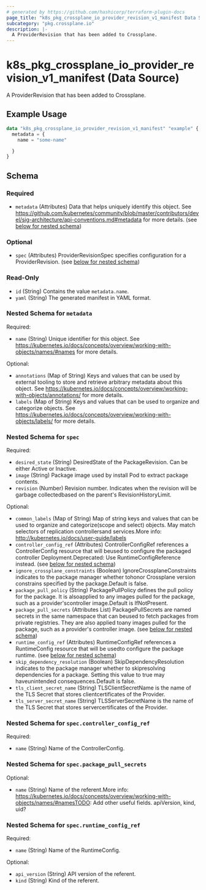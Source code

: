 ```yaml
---
# generated by https://github.com/hashicorp/terraform-plugin-docs
page_title: "k8s_pkg_crossplane_io_provider_revision_v1_manifest Data Source - terraform-provider-k8s"
subcategory: "pkg.crossplane.io"
description: |-
  A ProviderRevision that has been added to Crossplane.
---
```


# k8s_pkg_crossplane_io_provider_revision_v1_manifest (Data Source)

A ProviderRevision that has been added to Crossplane.

## Example Usage

```terraform
data "k8s_pkg_crossplane_io_provider_revision_v1_manifest" "example" {
  metadata = {
    name = "some-name"

  }
}
```

<!-- schema generated by tfplugindocs -->
## Schema

### Required

- `metadata` (Attributes) Data that helps uniquely identify this object. See https://github.com/kubernetes/community/blob/master/contributors/devel/sig-architecture/api-conventions.md#metadata for more details. (see [below for nested schema](#nestedatt--metadata))

### Optional

- `spec` (Attributes) ProviderRevisionSpec specifies configuration for a ProviderRevision. (see [below for nested schema](#nestedatt--spec))

### Read-Only

- `id` (String) Contains the value `metadata.name`.
- `yaml` (String) The generated manifest in YAML format.

<a id="nestedatt--metadata"></a>
### Nested Schema for `metadata`

Required:

- `name` (String) Unique identifier for this object. See https://kubernetes.io/docs/concepts/overview/working-with-objects/names/#names for more details.

Optional:

- `annotations` (Map of String) Keys and values that can be used by external tooling to store and retrieve arbitrary metadata about this object. See https://kubernetes.io/docs/concepts/overview/working-with-objects/annotations/ for more details.
- `labels` (Map of String) Keys and values that can be used to organize and categorize objects. See https://kubernetes.io/docs/concepts/overview/working-with-objects/labels/ for more details.


<a id="nestedatt--spec"></a>
### Nested Schema for `spec`

Required:

- `desired_state` (String) DesiredState of the PackageRevision. Can be either Active or Inactive.
- `image` (String) Package image used by install Pod to extract package contents.
- `revision` (Number) Revision number. Indicates when the revision will be garbage collectedbased on the parent's RevisionHistoryLimit.

Optional:

- `common_labels` (Map of String) Map of string keys and values that can be used to organize and categorize(scope and select) objects. May match selectors of replication controllersand services.More info: http://kubernetes.io/docs/user-guide/labels
- `controller_config_ref` (Attributes) ControllerConfigRef references a ControllerConfig resource that will beused to configure the packaged controller Deployment.Deprecated: Use RuntimeConfigReference instead. (see [below for nested schema](#nestedatt--spec--controller_config_ref))
- `ignore_crossplane_constraints` (Boolean) IgnoreCrossplaneConstraints indicates to the package manager whether tohonor Crossplane version constrains specified by the package.Default is false.
- `package_pull_policy` (String) PackagePullPolicy defines the pull policy for the package. It is alsoapplied to any images pulled for the package, such as a provider'scontroller image.Default is IfNotPresent.
- `package_pull_secrets` (Attributes List) PackagePullSecrets are named secrets in the same namespace that can beused to fetch packages from private registries. They are also applied toany images pulled for the package, such as a provider's controller image. (see [below for nested schema](#nestedatt--spec--package_pull_secrets))
- `runtime_config_ref` (Attributes) RuntimeConfigRef references a RuntimeConfig resource that will be usedto configure the package runtime. (see [below for nested schema](#nestedatt--spec--runtime_config_ref))
- `skip_dependency_resolution` (Boolean) SkipDependencyResolution indicates to the package manager whether to skipresolving dependencies for a package. Setting this value to true may haveunintended consequences.Default is false.
- `tls_client_secret_name` (String) TLSClientSecretName is the name of the TLS Secret that stores clientcertificates of the Provider.
- `tls_server_secret_name` (String) TLSServerSecretName is the name of the TLS Secret that stores servercertificates of the Provider.

<a id="nestedatt--spec--controller_config_ref"></a>
### Nested Schema for `spec.controller_config_ref`

Required:

- `name` (String) Name of the ControllerConfig.


<a id="nestedatt--spec--package_pull_secrets"></a>
### Nested Schema for `spec.package_pull_secrets`

Optional:

- `name` (String) Name of the referent.More info: https://kubernetes.io/docs/concepts/overview/working-with-objects/names/#namesTODO: Add other useful fields. apiVersion, kind, uid?


<a id="nestedatt--spec--runtime_config_ref"></a>
### Nested Schema for `spec.runtime_config_ref`

Required:

- `name` (String) Name of the RuntimeConfig.

Optional:

- `api_version` (String) API version of the referent.
- `kind` (String) Kind of the referent.
